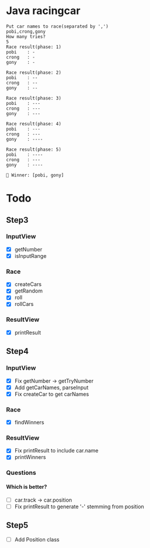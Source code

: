 # Java racingcar

```
Put car names to race(separated by ',')
pobi,crong,gony
How many tries?
5
Race result(phase: 1)
pobi	: -
crong	: -
gony	: -

Race result(phase: 2)
pobi	: --
crong	: --
gony	: --

Race result(phase: 3)
pobi	: ---
crong	: ---
gony	: ---

Race result(phase: 4)
pobi	: ---
crong	: ---
gony	: ----

Race result(phase: 5)
pobi	: ----
crong	: ---
gony	: ----

🎉 Winner: [pobi, gony]
```

# Todo

## Step3

### InputView

- [x] getNumber
- [x] isInputRange

### Race

- [x] createCars
- [x] getRandom
- [x] roll
- [x] rollCars

### ResultView

- [x] printResult

## Step4

### InputView

- [x] Fix getNumber -> getTryNumber
- [x] Add getCarNames, parseInput
- [x] Fix createCar to get carNames

### Race

- [x] findWinners

### ResultView

- [x] Fix printResult to include car.name
- [x] printWinners

### Questions

#### Which is better?

- [ ] car.track -> car.position
- [ ] Fix printResult to generate '-' stemming from position

## Step5
- [ ] Add Position class